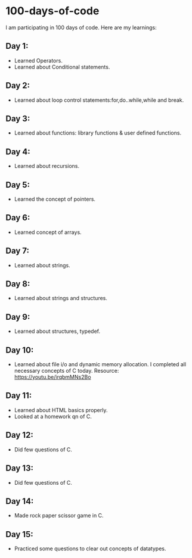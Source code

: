 # 100-days-of-code
 
 I am participating in 100 days of code. Here are my learnings:
  
## Day 1:
 - Learned Operators.
 - Learned about Conditional statements.

## Day 2:
- Learned about loop control statements:for,do..while,while and break.

## Day 3:
- Learned about functions: library functions & user defined functions.

## Day 4:
- Learned about recursions.

## Day 5:
- Learned the concept of pointers.

## Day 6:
- Learned concept of arrays.

## Day 7:
- Learned about strings.

## Day 8:
- Learned about strings and structures.

## Day 9:
- Learned about structures, typedef.

## Day 10:
- Learned about file i/o and dynamic memory allocation.
I completed all necessary concepts of C today.
Resource: https://youtu.be/irqbmMNs2Bo

## Day 11:
- Learned about HTML basics properly.
- Looked at a homework qn of C.

## Day 12:
- Did few questions of C.

## Day 13:
- Did few questions of C.

## Day 14:
- Made rock paper scissor game in C.

## Day 15:
- Practiced some questions to clear out concepts of datatypes.

